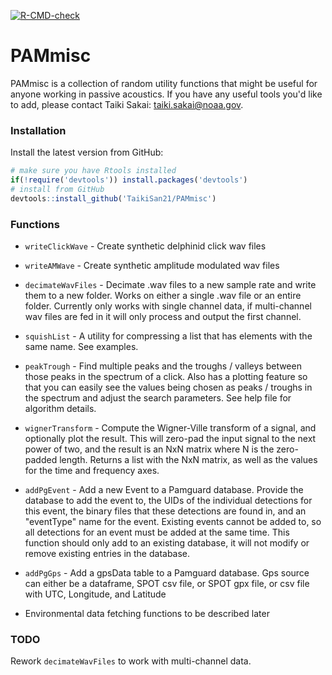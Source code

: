 <!-- badges: start -->
[![R-CMD-check](https://github.com/TaikiSan21/PAMmisc/workflows/R-CMD-check/badge.svg)](https://github.com/TaikiSan21/PAMmisc/actions)
<!-- badges: end -->

# PAMmisc

PAMmisc is a collection of random utility functions that might be useful
for anyone working in passive acoustics. If you have any useful tools you'd like
to add, please contact Taiki Sakai: <taiki.sakai@noaa.gov>.

### Installation

Install the latest version from GitHub:

```r
# make sure you have Rtools installed
if(!require('devtools')) install.packages('devtools')
# install from GitHub
devtools::install_github('TaikiSan21/PAMmisc')

```

### Functions

* `writeClickWave` - Create synthetic delphinid click wav files

* `writeAMWave` - Create synthetic amplitude modulated wav files

* `decimateWavFiles` - Decimate .wav files to a new sample rate and write them
to a new folder. Works on either a single .wav file or an entire folder. Currently
only works with single channel data, if multi-channel wav files are fed in it will
only process and output the first channel.

* `squishList` - A utility for compressing a list that has elements with the same
name. See examples.

* `peakTrough` - Find multiple peaks and the troughs / valleys between those peaks
in the spectrum of a click. Also has a plotting feature so that you can easily
see the values being chosen as peaks / troughs in the spectrum and adjust the 
search parameters. See help file for algorithm details.

* `wignerTransform` - Compute the Wigner-Ville transform of a signal, and optionally
plot the result. This will zero-pad the input signal to the next power of two,
and the result is an NxN matrix where N is the zero-padded length. Returns a list
with the NxN matrix, as well as the values for the time and frequency axes.

* `addPgEvent` - Add a new Event to a Pamguard database. Provide the database to
add the event to, the UIDs of the individual detections for this event, the binary
files that these detections are found in, and an "eventType" name for the event.
Existing events cannot be added to, so all detections for an event must be added
at the same time. This function should only add to an existing database, it will not
modify or remove existing entries in the database. 

* `addPgGps` - Add a gpsData table to a Pamguard database. Gps source can either be
a dataframe, SPOT csv file, or SPOT gpx file, or csv file with UTC, Longitude, and
Latitude

* Environmental data fetching functions to be described later

### TODO

Rework `decimateWavFiles` to work with multi-channel data.

